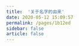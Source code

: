 ```yaml
---
title:  '关于名字的由来'
date: 2020-05-12 15:09:57
permalink: /pages/1b12ed
sidebar: false
article: false
---
```


